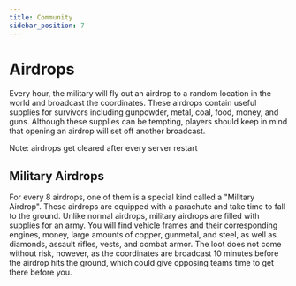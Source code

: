 ```yaml
---
title: Community
sidebar_position: 7
---
```


# Airdrops

Every hour, the military will fly out an airdrop to a random location in the world and broadcast the coordinates. These airdrops contain useful supplies for survivors including gunpowder, metal, coal, food, money, and guns. Although these supplies can be tempting, players should keep in mind that opening an airdrop will set off another broadcast.

Note: airdrops get cleared after every server restart

## Military Airdrops

For every 8 airdrops, one of them is a special kind called a "Military Airdrop". These airdrops are equipped with a parachute and take time to fall to the ground. Unlike normal airdrops, military airdrops are filled with supplies for an army. You will find vehicle frames and their corresponding engines, money, large amounts of copper, gunmetal, and steel, as well as diamonds, assault rifles, vests, and combat armor. The loot does not come without risk, however, as the coordinates are broadcast 10 minutes before the airdrop hits the ground, which could give opposing teams time to get there before you.
